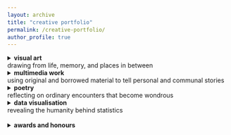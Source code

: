 ```yaml
---
layout: archive
title: "creative portfolio"
permalink: /creative-portfolio/
author_profile: true
---
```


<!---visual art---> 

<details>
  <summary>
    <b>visual art</b>
    <br>
    drawing from life, memory, and places in between
  </summary>
<img src="../images/good girl.jpeg" alt="sketch of a swedish vallhund wearing a blue t-shirt with text 'you deserve all the not-so-sweet (cake emoji) in the universe'">
<br><br>
<b><i>good girl</i></b>, 2023. ink on A4 sketchbook paper and digital drawing. produced for mom's birthday.
<br><br>
<img src="../images/bridge of sighs.jpeg" alt="black-and-white sketch of oxford's bridge of sighs">
<br><br>
<b><i>bridge of sighs</i></b>, 2023. ink on A5 card and limited prints.
<br><br>
<img src="../images/the gentleman.jpeg" alt="black-and-white sketch of an anteater in a bow tie talking to a group of ants. the anteater says 'hey how do I look? I'm meeting a date at this buffet tonight!'">
<br><br>
<b><i>the gentleman</i></b>, 2023. ink and highlighter on postcard. produced in support of Sobell House Hospice's <a href="https://sobellhouse.org/get-involved/my-lovely-postcards/" target="_blank">art auction</a> to fundraise for hospice care training for nurses.
<br><br>
<img src="../images/初一.png" alt="black-and-white sketch of a kitten clinging onto my mom's clothing">
<br><br>
<b><i>初一</i></b>, 2022. ink on printer paper.
<br><br>
<img src="../images/birchington-on-sea.png" alt="black-and-white sketch of the kent coast">
<br><br>
<b><i>birchington-on-sea</i></b>, 2021. ink on A4 card. 
<br><br>
<img src="../images/two boys.jpeg" alt="black-and-white sketch of two preteen boys smiling">
<br><br>
<b><i>two boys</i></b>, 2020. ink on A4 card. produced in support of MedSupplyDrive UK's <a href="https://www.youtube.com/watch?v=gPJOg4k1Zp4" target="_blank">art auction</a> to fundraise for protective equipment for healthcare workers during COVID-19.
<br><br>
<img src="../images/lights will guide you home.jpeg" alt="black-and-white sketch of london's BT tower viewed from a nearby street">
<br><br>
<b><i>lights will guide you home</i></b>, 2020. ink on A4 card and limited prints.
<br><br>
<img src="../images/al-qahira.jpeg" alt="black-and-white sketch of a brother and sister staring at the camera in cairo with a backdrop of local architecture">
<br><br>
<b><i>al-qahira</i></b>, 2019. ink on A3 card. included in Advanced Placement Studio Art portfolio scoring 5 (extremely well qualified for university-level visual arts coursework).
<br><br>
<img src="../images/bent, not broken.jpeg" alt="black-and-white sketch of a scoliosis brace (corset) with a variety of juvenile motivational messages on its front">
<br><br>
<b><i>bent, not broken</i></b>, 2019. ink on A3 card. included in Advanced Placement Studio Art portfolio scoring 5 (extremely well qualified for university-level visual arts coursework).
<br><br>
<img src="../images/profit over patient.jpeg" alt="sketch of a young woman bent over with a series of ferocious surgical tools drilling into her">
<br><br>
<b><i>profit over patient</i></b>, 2019. ink, graphite, and colour pencil on A3 card. included in Advanced Placement Studio Art portfolio scoring 5 (extremely well qualified for university-level visual arts coursework).
<br><br>
<img src="../images/patient journey.jpeg" alt="sketch of a series of objects aligned in the shape of a curved spine">
<br><br>
<b><i>patient journey</i></b>, 2019. marker and ink on A3 card. included in Advanced Placement Studio Art portfolio scoring 5 (extremely well qualified for university-level visual arts coursework).
<br><br>
<img src="../images/cultural field studies.jpeg" alt="sketch of an open suitcase with a guitar and miscellaneous essentials">
<br><br>
<b><i>cultural field studies</i></b>, 2018. ink, marker, and colour pencil on A3 card. included in Advanced Placement Studio Art portfolio scoring 5 (extremely well qualified for university-level visual arts coursework).
<br><br>
<img src="../images/left behind.jpeg" alt="sketch of a deer/wildebeest skull">
<br><br>
<b><i>left behind</i></b>, 2018. graphite on A4 card.
<br><br>
<img src="../images/self-portrait.jpeg" alt="sketch of yaning, a teenage chinese woman in glasses staring intently at the camera">
<br><br>
<b><i>self-portrait</i></b>, 2017. graphite on A4 card.
</details> 

<!---multimedia stories---> 

<details>
  <summary>
    <b>multimedia work</b>
    <br>
    using original and borrowed material to tell personal and communal stories
  </summary> 
  <p style="margin-left:2em"><b>tum hi ho</b> translated from hindi to english to french</p>
<iframe style="margin-left:2em" width="560" height="315" src="https://www.youtube.com/embed/7rAOULkXF6U?si=NxeW05YscUv2_LUT" title="YouTube video player" frameborder="0" allow="accelerometer; autoplay; clipboard-write; encrypted-media; gyroscope; picture-in-picture; web-share" allowfullscreen></iframe>
  <p style="margin-left:2em"><b>a 9/12 story</b> hospitality during international tragedy</p>
<iframe style="margin-left:2em" width="560" height="315" src="https://www.youtube.com/embed/ihIQh7mgDAM?si=msxP1us_cg17cCvl" title="YouTube video player" frameborder="0" allow="accelerometer; autoplay; clipboard-write; encrypted-media; gyroscope; picture-in-picture; web-share" allowfullscreen></iframe>
  <p style="margin-left:2em"><b>coding a flower with R</b> for father's day 2023</p>
<iframe style="margin-left:2em" width="560" height="315" src="https://www.youtube.com/embed/cpqRz9zeLoE?si=XIcSQ2YFG5NEWhfo" title="YouTube video player" frameborder="0" allow="accelerometer; autoplay; clipboard-write; encrypted-media; gyroscope; picture-in-picture; web-share" allowfullscreen></iframe>
  <p style="margin-left:2em"><b>telling the story of "come from away"</b> with found objects</p>
<iframe style="margin-left:2em" width="560" height="315" src="https://www.youtube.com/embed/qIkPQtrzfXs?si=LWLj1SYTdiK7nTyo" title="YouTube video player" frameborder="0" allow="accelerometer; autoplay; clipboard-write; encrypted-media; gyroscope; picture-in-picture; web-share" allowfullscreen></iframe>
  <br>
  commended by real-life Gander residents and by the West End's "Come From Away" production.
  <p style="margin-left:2em"><b>polar bears</b> a christmas story</p>
<iframe style="margin-left:2em" width="560" height="315" src="https://www.youtube.com/embed/9vflCz6MUwM?si=U-1b3ZwA-cx9_xBj" title="YouTube video player" frameborder="0" allow="accelerometer; autoplay; clipboard-write; encrypted-media; gyroscope; picture-in-picture; web-share" allowfullscreen></iframe>
  <p style="margin-left:2em"><b>thanksgiving</b> what gratitude means to 500 people</p>
<iframe style="margin-left:2em" width="560" height="315" src="https://www.youtube.com/embed/O-gSNdvSXsM?si=upVZp36AqPle9CaD" title="YouTube video player" frameborder="0" allow="accelerometer; autoplay; clipboard-write; encrypted-media; gyroscope; picture-in-picture; web-share" allowfullscreen></iframe>
</details> 

<!---poetry---> 

<details>
  <summary>
    <b>poetry</b>
    <br>
    reflecting on ordinary encounters that become wondrous
  </summary> 
  <details>
  <summary style="margin-left:2em"><b>there is the home key</b> april 2023</summary> 
  <p style="margin-left:3em">
I struck my first note and the room’s silence swelled<br>
from the antiseptic dispenser hazard-red on the wall<br> 
to the reception’s almost-spring bouquets – there<br>
you were cradling your coffee cup with not a word<br>
to each other or me and I tuned and wondered<br>
how you knew her and if you awoke together<br>
and for how long and who you kept vigil for<br>
and how to spell their name and how you<br>
spoke the name only you knew them by<br>
and where sundays mostly found them.<br><br>

During the chorus I looked up – there<br>
you were holding your little one up high<br>
and our eyes drew together and I sparkled<br>
with mine and I turned the page wondering<br>
how many nursery rhymes covered the miles<br>
to here where he sits taller than your sighs<br>
on your shoulders ever-enchanted by your<br>
smiling bright and what that smile had<br> 
swallowed from words too wide<br> 
to unknowns that seemed always wider.<br><br>

I reached the softest section – there<br>
you were as the double doors gave way<br>
to the figures who carried you into their<br>
flashing carriage in the middle of supper<br>
with your reading specs and today’s paper<br>
and I let the strings ring and wondered<br>
what the table you just set was like —<br>
the one they wrested you from tonight<br>
as you sat in garments you thought<br>
only your home would keep in sight.<br><br>

In a music theory class I left long ago<br>
they called home the key you depart from<br> 
and the one landing your stories safe so<br>
let me stop my wondering and tell this story<br>
so this hazard-red room may feel like another<br>
and if you listen for a second with a stranger<br>
I may stop your unknowns from growing wider<br>
and when I strike my last note in the final measure<br>
to dismiss the wailing carriages that flicker – there<br>
is the home key and we will come home together.
  </p>
<br>
  <p style="margin-left:3em">placed first in 2023's Kellogg College Creative Writing Competition.</p>
<p style="margin-left:2em"><b>performance with musical accompaniment</b></p>
<iframe style="margin-left:2em" width="560" height="315" src="https://www.youtube.com/embed/AahKWc61KNM?si=8GDwVe3CI8-p9tKy" title="YouTube video player" frameborder="0" allow="accelerometer; autoplay; clipboard-write; encrypted-media; gyroscope; picture-in-picture; web-share" allowfullscreen></iframe>
  </details>
  <details>
  <summary style="margin-left:2em"><b>chicken soup</b> april 2023</summary> 
  <p style="margin-left:3em">
this kitchen is mine tonight<br>
so I make chicken soup<br><br>

I coax two garlic cloves<br>
from their coats<br>
for it is spring<br>
and sprinkle rapeseed oil<br>
to make a coat<br>
for my years-scratched pot<br><br>

drop one clove<br>
on the ground<br>
(for dramatic effect)<br>
and slice the other<br>
as thin as I dare<br>
then thinner<br><br>

wrestle chicken legs<br>
from the icebox shelf<br>
then remove their skin<br>
and thank all the world<br>
that I will never<br>
become a surgeon<br><br>

submerge these contents<br>
in cold tap water<br>
then proclaim this<br>
“soup”<br>
and no one shall argue<br>
but before service:<br><br>

gather green beans<br>
in a line like primary school<br>
then trim their toenails<br>
and wield almost-two carrots<br>
for their waxing appointment<br>
then slice into discs<br><br>

curate four potatoes<br>
with all manners of blemishes<br>
then quarter and halve<br>
for in this crowding pot<br>
they will become whole<br>
(also they should be rinsed forgot that part sorry)<br><br>

select one small capsicum<br>
that looks most harmless<br>
and add its peel and flesh<br>
and seeds and all and<br>
soon my fingers burn<br>
and my tongue doubly so<br><br>

season with trepidation<br>
and then with vigour<br>
and also with salt<br>
and then with pepper<br>
and leave the pot<br>
no matter the temptation<br><br>

this kitchen was mine tonight<br>
so I made chicken soup
  </p>
  </details>
<details>
  <summary style="margin-left:2em"><b>amersham</b> december 2021</summary> 
  <p style="margin-left:3em">
can you believe that we walked for<br>
one<br>
and<br>
a<br>
half<br>
miles on the highway on slippingautumnleaves and<br>
puddles glistening with<br>
every strobe of headlights<br>
under the fickle painted sky<br>
until the sun closed the door<br>
on its way out<br>
and<br>
every<br>
up<br>
hill<br>
step<br>
became a race<br>
to tube station salvation?<br><br>

friendship is being drenched and nourished and blinded and saved.
  </p>
  </details>
<details>
  <summary style="margin-left:2em"><b>BBE: 10-07-2020</b> september 2020</summary> 
  <p style="margin-left:3em">
He scoured the shelves<br>
of seeded buns and loaded loaves<br>
like an ostrich, dilly-dallying, dignified.<br>
His lofty frame held a dress shirt<br>
and dark bright eyes under flowing dreadlocks.<br>
I crouched alongside him,<br>
examining the same baked wares.<br>
"'Scuse me", said a gruff voice<br>
out of thin, stale, grocery-closing-time air.<br>
"Do you know what day it is?"<br>
"Me? Of course! It's -- "<br>
Forgetting my pandemic rituals,<br>
I summoned my cell's home screen,<br>
deciphering, decrying this fatal germ invitation.<br>
"It's the tenth!"<br>
"See, ha. You don't know it either!",<br>
he quipped.<br>
We returned to the best before's and use by's.<br>
I waited behind him in line<br>
and we never spoke again.<br>
I thanked the security guard<br>
and faced bustling Chapel Market<br>
smelling the ocean and the toasty sun,<br>
wondering how I smiled so big<br>
to the stranger who stripped me of the illusion<br>
that I had myself together.
  </p>
</details>
</details>

<!---data visualisation---> 
<details>
  <summary>
    <b>data visualisation</b>
    <br>
    revealing the humanity behind statistics
  </summary>
  xxx
</details>
<br>
<!---awards and honours---> 
<details>
  <summary><b>awards and honours</b></summary>
<ul>
  <li>xxx</li>
  <li>xxx</li>
  <li>xxx</li>
</ul>
</details>

